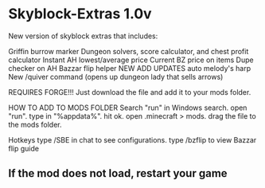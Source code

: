 # Skyblock-Extras 1.0v
New version of skyblock extras that includes:
 
Griffin burrow marker
Dungeon solvers, score calculator, and chest profit calculator
Instant AH lowest/average price
Current BZ price on items
Dupe checker on AH
Bazzar flip helper
NEW ADD UPDATES
auto melody's harp
New /quiver command (opens up dungeon lady that sells arrows)

REQUIRES FORGE!!!
Just download the file and add it to your mods folder. 

HOW TO ADD TO MODS FOLDER
Search "run" in Windows search.
open "run".
type in "%appdata%".
hit ok.
open .minecraft > mods.
drag the file to the mods folder.

Hotkeys
type /SBE in chat to see configurations.
type /bzflip to view Bazzar flip guide

If the mod does not load, restart your game
-----------------------------------------------------------------------------------------------------------------------------------------------------

